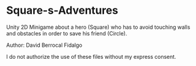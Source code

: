 # Square-s-Adventures
Unity 2D Minigame about a hero (Square) who has to avoid touching walls and obstacles in order to save his friend (Circle).

Author: David Berrocal Fidalgo

I do not authorize the use of these files without my express consent.

